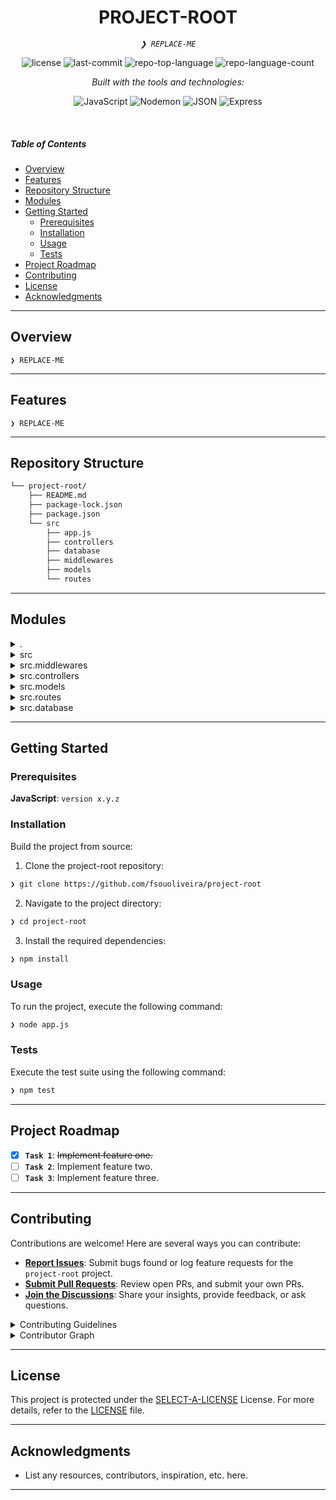 
<p align="center">
    <h1 align="center">PROJECT-ROOT</h1>
</p>
<p align="center">
    <em><code>❯ REPLACE-ME</code></em>
</p>
<p align="center">
	<img src="https://img.shields.io/github/license/fsouoliveira/project-root?style=flat&logo=opensourceinitiative&logoColor=white&color=0080ff" alt="license">
	<img src="https://img.shields.io/github/last-commit/fsouoliveira/project-root?style=flat&logo=git&logoColor=white&color=0080ff" alt="last-commit">
	<img src="https://img.shields.io/github/languages/top/fsouoliveira/project-root?style=flat&color=0080ff" alt="repo-top-language">
	<img src="https://img.shields.io/github/languages/count/fsouoliveira/project-root?style=flat&color=0080ff" alt="repo-language-count">
</p>
<p align="center">
		<em>Built with the tools and technologies:</em>
</p>
<p align="center">
	<img src="https://img.shields.io/badge/JavaScript-F7DF1E.svg?style=flat&logo=JavaScript&logoColor=black" alt="JavaScript">
	<img src="https://img.shields.io/badge/Nodemon-76D04B.svg?style=flat&logo=Nodemon&logoColor=white" alt="Nodemon">
	<img src="https://img.shields.io/badge/JSON-000000.svg?style=flat&logo=JSON&logoColor=white" alt="JSON">
	<img src="https://img.shields.io/badge/Express-000000.svg?style=flat&logo=Express&logoColor=white" alt="Express">
</p>

<br>

#####  Table of Contents

- [ Overview](#-overview)
- [ Features](#-features)
- [ Repository Structure](#-repository-structure)
- [ Modules](#-modules)
- [ Getting Started](#-getting-started)
    - [ Prerequisites](#-prerequisites)
    - [ Installation](#-installation)
    - [ Usage](#-usage)
    - [ Tests](#-tests)
- [ Project Roadmap](#-project-roadmap)
- [ Contributing](#-contributing)
- [ License](#-license)
- [ Acknowledgments](#-acknowledgments)

---

##  Overview

<code>❯ REPLACE-ME</code>

---

##  Features

<code>❯ REPLACE-ME</code>

---

##  Repository Structure

```sh
└── project-root/
    ├── README.md
    ├── package-lock.json
    ├── package.json
    └── src
        ├── app.js
        ├── controllers
        ├── database
        ├── middlewares
        ├── models
        └── routes
```

---

##  Modules

<details closed><summary>.</summary>

| File | Summary |
| --- | --- |
| [package-lock.json](https://github.com/fsouoliveira/project-root/blob/main/package-lock.json) | <code>❯ REPLACE-ME</code> |
| [package.json](https://github.com/fsouoliveira/project-root/blob/main/package.json) | <code>❯ REPLACE-ME</code> |

</details>

<details closed><summary>src</summary>

| File | Summary |
| --- | --- |
| [app.js](https://github.com/fsouoliveira/project-root/blob/main/src/app.js) | <code>❯ REPLACE-ME</code> |

</details>

<details closed><summary>src.middlewares</summary>

| File | Summary |
| --- | --- |
| [authMiddleware.js](https://github.com/fsouoliveira/project-root/blob/main/src/middlewares/authMiddleware.js) | <code>❯ REPLACE-ME</code> |

</details>

<details closed><summary>src.controllers</summary>

| File | Summary |
| --- | --- |
| [UserController.js](https://github.com/fsouoliveira/project-root/blob/main/src/controllers/UserController.js) | <code>❯ REPLACE-ME</code> |
| [TaskController.js](https://github.com/fsouoliveira/project-root/blob/main/src/controllers/TaskController.js) | <code>❯ REPLACE-ME</code> |

</details>

<details closed><summary>src.models</summary>

| File | Summary |
| --- | --- |
| [TaskModel.js](https://github.com/fsouoliveira/project-root/blob/main/src/models/TaskModel.js) | <code>❯ REPLACE-ME</code> |
| [UserModel.js](https://github.com/fsouoliveira/project-root/blob/main/src/models/UserModel.js) | <code>❯ REPLACE-ME</code> |

</details>

<details closed><summary>src.routes</summary>

| File | Summary |
| --- | --- |
| [userRoutes.js](https://github.com/fsouoliveira/project-root/blob/main/src/routes/userRoutes.js) | <code>❯ REPLACE-ME</code> |
| [taskRoutes.js](https://github.com/fsouoliveira/project-root/blob/main/src/routes/taskRoutes.js) | <code>❯ REPLACE-ME</code> |

</details>

<details closed><summary>src.database</summary>

| File | Summary |
| --- | --- |
| [database.js](https://github.com/fsouoliveira/project-root/blob/main/src/database/database.js) | <code>❯ REPLACE-ME</code> |

</details>

---

##  Getting Started

###  Prerequisites

**JavaScript**: `version x.y.z`

###  Installation

Build the project from source:

1. Clone the project-root repository:
```sh
❯ git clone https://github.com/fsouoliveira/project-root
```

2. Navigate to the project directory:
```sh
❯ cd project-root
```

3. Install the required dependencies:
```sh
❯ npm install
```

###  Usage

To run the project, execute the following command:

```sh
❯ node app.js
```

###  Tests

Execute the test suite using the following command:

```sh
❯ npm test
```

---

##  Project Roadmap

- [X] **`Task 1`**: <strike>Implement feature one.</strike>
- [ ] **`Task 2`**: Implement feature two.
- [ ] **`Task 3`**: Implement feature three.

---

##  Contributing

Contributions are welcome! Here are several ways you can contribute:

- **[Report Issues](https://github.com/fsouoliveira/project-root/issues)**: Submit bugs found or log feature requests for the `project-root` project.
- **[Submit Pull Requests](https://github.com/fsouoliveira/project-root/blob/main/CONTRIBUTING.md)**: Review open PRs, and submit your own PRs.
- **[Join the Discussions](https://github.com/fsouoliveira/project-root/discussions)**: Share your insights, provide feedback, or ask questions.

<details closed>
<summary>Contributing Guidelines</summary>

1. **Fork the Repository**: Start by forking the project repository to your github account.
2. **Clone Locally**: Clone the forked repository to your local machine using a git client.
   ```sh
   git clone https://github.com/fsouoliveira/project-root
   ```
3. **Create a New Branch**: Always work on a new branch, giving it a descriptive name.
   ```sh
   git checkout -b new-feature-x
   ```
4. **Make Your Changes**: Develop and test your changes locally.
5. **Commit Your Changes**: Commit with a clear message describing your updates.
   ```sh
   git commit -m 'Implemented new feature x.'
   ```
6. **Push to github**: Push the changes to your forked repository.
   ```sh
   git push origin new-feature-x
   ```
7. **Submit a Pull Request**: Create a PR against the original project repository. Clearly describe the changes and their motivations.
8. **Review**: Once your PR is reviewed and approved, it will be merged into the main branch. Congratulations on your contribution!
</details>

<details closed>
<summary>Contributor Graph</summary>
<br>
<p align="left">
   <a href="https://github.com{/fsouoliveira/project-root/}graphs/contributors">
      <img src="https://contrib.rocks/image?repo=fsouoliveira/project-root">
   </a>
</p>
</details>

---

##  License

This project is protected under the [SELECT-A-LICENSE](https://choosealicense.com/licenses) License. For more details, refer to the [LICENSE](https://choosealicense.com/licenses/) file.

---

##  Acknowledgments

- List any resources, contributors, inspiration, etc. here.

---
